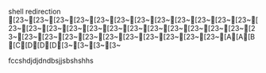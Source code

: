 shell redirection
[23~[23~[23~[23~[23~[23~[23~[23~[23~[23~[23~[23~[23~[23~[23~[23~[23~[23~[23~[23~[23~[23~[23~[23~[23~[23~[23~[23~[23~[23~[23~[23~[23~[23~[23~[A[A[B[C[D[D[D[3~[3~[3~[3~



fccshdjdjdndbsjjsbshshhs